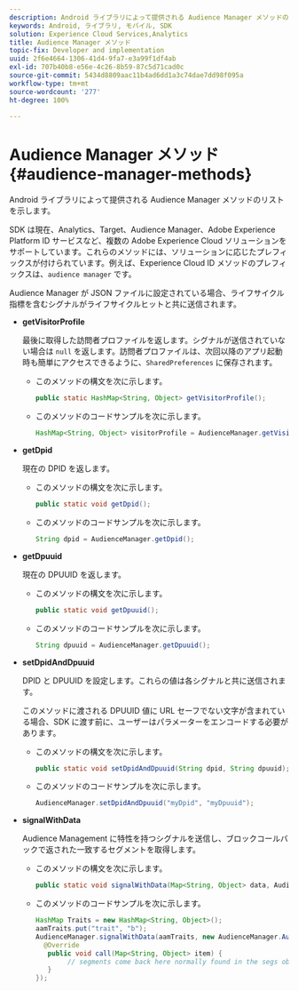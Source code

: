 ```yaml
---
description: Android ライブラリによって提供される Audience Manager メソッドのリストを示します。
keywords: Android, ライブラリ, モバイル, SDK
solution: Experience Cloud Services,Analytics
title: Audience Manager メソッド
topic-fix: Developer and implementation
uuid: 2f6e4664-1306-41d4-9fa7-e3a99f1df4ab
exl-id: 707b40b8-e56e-4c26-8b59-87c5d71cad0c
source-git-commit: 5434d8809aac11b4ad6dd1a3c74dae7dd98f095a
workflow-type: tm+mt
source-wordcount: '277'
ht-degree: 100%

---
```


# Audience Manager メソッド{#audience-manager-methods}

Android ライブラリによって提供される Audience Manager メソッドのリストを示します。

SDK は現在、Analytics、Target、Audience Manager、Adobe Experience Platform ID サービスなど、複数の Adobe Experience Cloud ソリューションをサポートしています。これらのメソッドには、ソリューションに応じたプレフィックスが付けられています。例えば、Experience Cloud ID メソッドのプレフィックスは、`audience manager` です。

Audience Manager が JSON ファイルに設定されている場合、ライフサイクル指標を含むシグナルがライフサイクルヒットと共に送信されます。

* **getVisitorProfile**

   最後に取得した訪問者プロファイルを返します。シグナルが送信されていない場合は `null` を返します。訪問者プロファイルは、次回以降のアプリ起動時も簡単にアクセスできるように、`SharedPreferences` に保存されます。

   * このメソッドの構文を次に示します。

      ```java
      public static HashMap<String, Object> getVisitorProfile(); 
      ```

   * このメソッドのコードサンプルを次に示します。

      ```java
      HashMap<String, Object> visitorProfile = AudienceManager.getVisitorProfile(); 
      ```

* **getDpid**

   現在の DPID を返します。

   * このメソッドの構文を次に示します。

      ```java
      public static void getDpid(); 
      ```

   * このメソッドのコードサンプルを次に示します。

      ```java
      String dpid = AudienceManager.getDpid(); 
      ```

* **getDpuuid**

   現在の DPUUID を返します。

   * このメソッドの構文を次に示します。

      ```java
      public static void getDpuuid(); 
      ```

   * このメソッドのコードサンプルを次に示します。

      ```java
      String dpuuid = AudienceManager.getDpuuid(); 
      ```

* **setDpidAndDpuuid**

   DPID と DPUUID を設定します。これらの値は各シグナルと共に送信されます。

   このメソッドに渡される DPUUID 値に URL セーフでない文字が含まれている場合、SDK に渡す前に、ユーザーはパラメーターをエンコードする必要があります。

   * このメソッドの構文を次に示します。

      ```java
      public static void setDpidAndDpuuid(String dpid, String dpuuid); 
      ```

   * このメソッドのコードサンプルを次に示します。

      ```java
      AudienceManager.setDpidAndDpuuid("myDpid", "myDpuuid"); 
      ```

* **signalWithData**

   Audience Management に特性を持つシグナルを送信し、ブロックコールバックで返された一致するセグメントを取得します。

   * このメソッドの構文を次に示します。

      ```java
      public static void signalWithData(Map<String, Object> data, AudienceManagerCallback<Map<String, Object>> callback);
      ```

   * このメソッドのコードサンプルを次に示します。

      ```java
      HashMap Traits = new HashMap<String, Object>();
      aamTraits.put("trait", "b");
      AudienceManager.signalWithData(aamTraits, new AudienceManager.AudienceManagerCallback<Map<String, Object>> () {
        @Override
         public void call(Map<String, Object> item) { 
              // segments come back here normally found in the segs object of your json 
         }
      });
      ```
